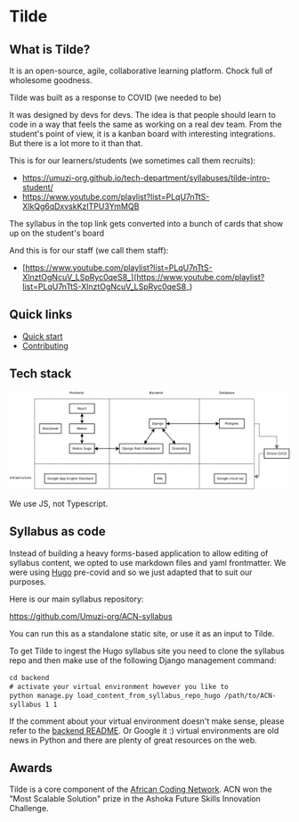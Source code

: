 # Tilde

## What is Tilde?

It is an open-source, agile, collaborative learning platform. Chock full of wholesome goodness. 

Tilde was built as a response to COVID (we needed to be)

It was designed by devs for devs. The idea is that people should learn to code in a way that feels the same as working on a real dev team. From the student's point of view, it is a kanban board with interesting integrations. But there is a lot more to it than that.

This is for our learners/students (we sometimes call them recruits):

- https://umuzi-org.github.io/tech-department/syllabuses/tilde-intro-student/
- https://www.youtube.com/playlist?list=PLqU7nTtS-XlkQg6qDxvskKzITPU3YmMQB

The syllabus in the top link gets converted into a bunch of cards that show up on the student's board

And this is for our staff (we call them staff):

- [https://www.youtube.com/playlist?list=PLqU7nTtS-XlnztOgNcuV_LSpRyc0qeS8_](https://www.youtube.com/playlist?list=PLqU7nTtS-XlnztOgNcuV_LSpRyc0qeS8_)

## Quick links

- [Quick start](/quick-start.md)
- [Contributing](/CONTRIBUTING.md)


## Tech stack

![Tech stack](/tech-stack.png?raw=true "Tech stack")

We use JS, not Typescript.

## Syllabus as code

Instead of building a heavy forms-based application to allow editing of syllabus content, we opted to use markdown files and yaml frontmatter. We were using [Hugo](https://gohugo.io/) pre-covid and so we just adapted that to suit our purposes.

Here is our main syllabus repository:

https://github.com/Umuzi-org/ACN-syllabus

You can run this as a standalone static site, or use it as an input to Tilde.

To get Tilde to ingest the Hugo syllabus site you need to clone the syllabus repo and then make use of the following Django management command:

```
cd backend 
# activate your virtual environment however you like to
python manage.py load_content_from_syllabus_repo_hugo /path/to/ACN-syllabus 1 1
```

If the comment about your virtual environment doesn't make sense, please refer to the [backend README](/backend/README.md). Or Google it :) virtual environments are old news in Python and there are plenty of great resources on the web.

## Awards

Tilde is a core component of the [African Coding Network](https://www.africancoding.network/). ACN won the "Most Scalable Solution" prize in the Ashoka Future Skills Innovation Challenge.

